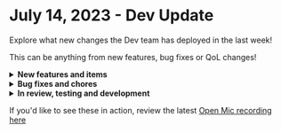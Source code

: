 # July 14, 2023 - Dev Update

Explore what new changes the Dev team has deployed in the last week!

This can be anything from new features, bug fixes or QoL changes!

<details>

<summary><strong>New features and items</strong></summary>

* Added support for GPT-4 models to the OpenAI integration
* Added a Jinja filter to return the number of tokens in a string
* Added a Read Only role

</details>

<details>

<summary><strong>Bug fixes and chores</strong></summary>

* Fix escaping of special characters in the database integration password
* Improved workflow builder action search results for sub workflows
* Fixed a bug with parameters on request\_list actions for Duo integration
* Fixed workflow list sorting by the Updated By column
* Fixed a bug where manually created organizations were not receiving the microsoft tennant id when the first invited user logged in
* Updated Azure AD login button to reflect Microsoft rebranding to Entra ID
* Improved logging for ConnectWise Control integration
* Fixed a bug with workflow timeouts when pending tasks were present
* Changed the Password label on IT Glue tasks to Password ID
* Increased the timeout for Pax8 http requests
* Fix Time Saved workflow field not being cloned
* Add Policy.ReadWrite.DeviceConfiguration for LAPs enablement (MS Graph/CSP)
* Added messaging to Unpack Crate when a Crate has no triggers
* Fixed tag colors for all places using TagAutocomplete component

</details>

<details>

<summary><strong>In review, testing and development</strong></summary>

* Crate marketplace filter on tags
* Workflow builder notes feature and task multi-select
* Fix a bug where values are showing up instead of labels in multi-select fields
* Fix a bug where not all organization pickers are showing results recursively

</details>

If you'd like to see these in action, review the latest [Open Mic recording here](../../roc-open-mics/rewst-open-mics-north-america/2023-roc-open-mics/july-14th-go-hug-your-it-person.md)
